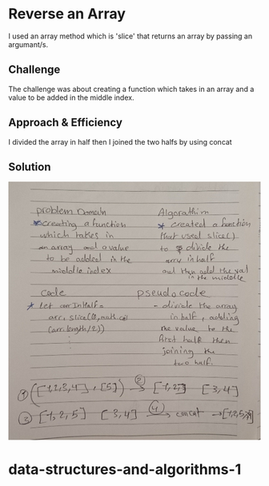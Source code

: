 # Reverse an Array
<!-- Short summary or background information -->
I used an array method which is 'slice' that returns an array by passing an argumant/s.

## Challenge
<!-- Description of the challenge -->
The challenge was about creating a function which takes in an array and a value to be added in the middle index.

## Approach & Efficiency
<!-- What approach did you take? Why? What is the Big O space/time for this approach? -->
I divided the array in half then I joined the two halfs by using concat

## Solution
<!-- Embedded whiteboard image -->
![Whitboard](assets/whiteboardCC2.JPG)
# data-structures-and-algorithms-1